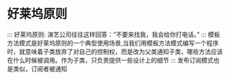 # 好莱坞原则
::: 好莱坞原则: 演艺公司往往这样回答：“不要来找我，我会给你打电话。”
::: 模板方法模式是好莱坞原则的一个典型使用场景,当我们用模板方法模式编写一个程序时，就意味着子类放弃了对自己的控制权，而是改为父类通知子类，哪些方法应该在什么时候被调用。作为子类，只负责提供一些设计上的细节
::: 发布订阅模式也是类似，订阅者被通知
